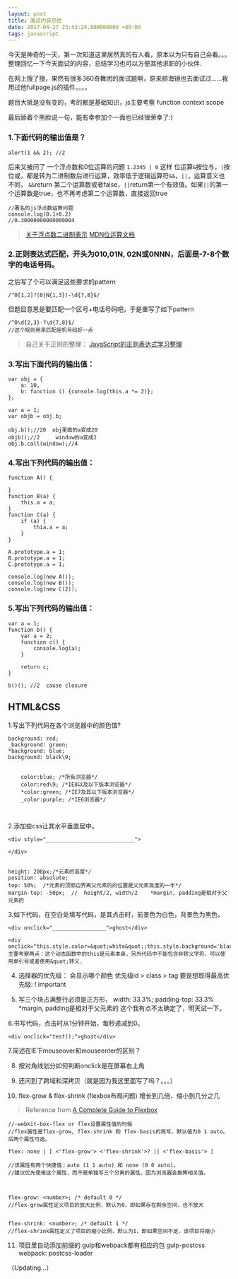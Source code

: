 ```yaml
---
layout: post
title: 面试内容总结
date: 2017-04-27 23:43:24.000000000 +09:00
tags: javascript
---
```


今天是神奇的一天，第一次知道这里居然真的有人看，原本以为只有自己会看。。。
整理回忆一下今天面试的内容，总结学习也可以方便其他求职的小伙伴.

在网上搜了搜，果然有很多360奇舞团的面试题啊，原来颜海镜也去面试过……我用过他fullpage.js的插件。。。。

题目大抵是没有变的，考的都是基础知识，js主要考察 function context scope

最后舔着个熊脸说一句，能有幸参加个一面也已经很荣幸了:)


### 1.下面代码的输出值是？

```
alert(1 && 2); //2
```

后来又被问了 一个浮点数和0位运算的问题   `1.2345 | 0` 这样
位运算`&`按位与，`|`按位或，都是转为二进制数后进行运算，效率低于逻辑运算符`&&`，`||`，运算意义也不同，
`&&`return 第二个运算数或者false，`||`return第一个有效值。如果`||`的第一个运算数是true，也不再考虑第二个运算数，直接返回true

```
//著名的js浮点数运算问题
console.log(0.1+0.2)
//0.30000000000000004

```

> [关于浮点数二进制表示](http://www.ruanyifeng.com/blog/2010/06/ieee_floating-point_representation.html)
> [MDN位运算文档](https://developer.mozilla.org/en-US/docs/Web/JavaScript/Reference/Operators/Bitwise_Operators)



### 2.正则表达式匹配，开头为010,01N, 02N或0NNN，后面是-7-8个数字的电话号码。

之后写了个可以满足这些要求的pattern

```
/^0[1,2]?(0|N{1,3})-\d{7,8}$/
```

但题目意思是要匹配一个区号+电话号码吧，于是重写了如下pattern

```
/^0\d{2,3}-?\d{7,8}$/
//这个规则用来匹配座机号码好一点
```

> 自己关于正则的整理： [JavaScript的正则表达式学习整理](http://woodghost.github.io/myblog/2016/08/js-RegExp/)


### 3.写出下面代码的输出值：

```
var obj = {
    a: 10,
    b: function () {console.log(this.a *= 2)};
};

var a = 1;
var objb = obj.b;

obj.b();//20  obj里面的a变成20
objb();//2     window的a变成2
obj.b.call(window);//4
```


### 4.写出下列代码的输出值：

```
function A() {

}
function B(a) {
    this.a = a;
}
function C(a) {
    if (a) {
        thia.a = a;
    }
}

A.prototype.a = 1;
B.prototype.a = 1;
C.prototype.a = 1;

console.log(new A());
console.log(new B());
console.log(new C(2));
```


### 5.写出下列代码的输出值：

```
var a = 1;
function b() {
    var a = 2;
    function c() {
        console.log(a);
    }

    return c;
}

b()(); //2  cause closure
```

## HTML&CSS

1.写出下列代码在各个浏览器中的颜色值?

```
background: red;
_background: green;
*background: blue;
background: black\9;


    color:blue; /*所有浏览器*/
    color:red\9; /*IE8以及以下版本浏览器*/
    *color:green; /*IE7及其以下版本浏览器*/
    _color:purple; /*IE6浏览器*/



```


2.添加些css让其水平垂直居中。

```
<div style="____________________________">

</div>


height: 200px;/*元素的高度*/
position: absolute;
top: 50%;  /*元素的顶部边界离父元素的的位置是父元素高度的一半*/
margin-top: -50px;  //  height/2, width/2    *margin, padding是相对于父元素的

```

3.如下代码，在空白处填写代码，是其点击时，前景色为白色，背景色为黑色。

```
<div onclick="_________________">ghost</div>

<div onclick="this.style.color=&quot;white&quot;;this.style.background='black';">ghost</div>
主要考察两点：这个动态函数中的this是元素本身，另外代码中不能包含非转义字符，可以使用单引号或者使用&quot;转义.
```

4. 选择器的优先级： 会显示哪个颜色
优先级id > class > tag
要是想取得最高优先级: ! important

5. 写三个块占满整行必须是正方形， width: 33.3%; padding-top: 33.3%    *margin, padding是相对于父元素的
这个我有点不太确定了，明天试一下。

6.书写代码，点击时从1分钟开始，每秒递减到0。

```
<div onclick="test();">ghost</div>
```


7.简述在IE下mouseover和mouseenter的区别？

8. 按对角线划分如何判断onclick是在屏幕右上角

9. 还问到了跨域和深拷贝（就是因为我这里面写了吗？。。。）

10. flex-grow & flex-shrink  (flexbox布局问题)
增长到几倍，缩小到几分之几

> Reference from [A Complete Guide to Flexbox](https://css-tricks.com/snippets/css/a-guide-to-flexbox/)


```
//-webkit-box-flex or flex设置属性值的时候
//flex属性是flex-grow, flex-shrink 和 flex-basis的简写，默认值为0 1 auto。后两个属性可选。

flex: none | [ <'flex-grow'> <'flex-shrink'>? || <'flex-basis'> ]

//该属性有两个快捷值：auto (1 1 auto) 和 none (0 0 auto)。
//建议优先使用这个属性，而不是单独写三个分离的属性，因为浏览器会推算相关值。



flex-grow: <number>; /* default 0 */
//flex-grow属性定义项目的放大比例，默认为0，即如果存在剩余空间，也不放大


flex-shrink: <number>; /* default 1 */
//flex-shrink属性定义了项目的缩小比例，默认为1，即如果空间不足，该项目将缩小

```


11. 项目里自动添加前缀的  gulp和webpack都有相应的包 gulp-postcss  webpack: postcss-loader

（Updating...）

